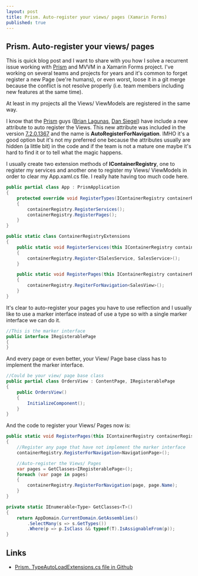 ```yaml
---
layout: post
title: Prism. Auto-register your views/ pages (Xamarin Forms)
published: true
---
```


## Prism. Auto-register your views/ pages

This is quick blog post and I want to share with you how I solve a recurrent issue working with [Prism](https://prismlibrary.github.io) and MVVM in a Xamarin Forms project. I've working on several teams and projects for years and it's common to forget register a new Page (we're humans), or even worst, loose it in a git merge because the conflict is not resolve properly (i.e. team members including new features at the same time).

At least in my projects all the Views/ ViewModels are registered in the same way.

I know that the [Prism](https://prismlibrary.github.io) guys ([Brian Lagunas](https://twitter.com/brianlagunas), [Dan Siegel](https://twitter.com/DanJSiegel)) have include a new attribute to auto register the Views. This new attribute was included in the version [7.2.0.1367](https://github.com/PrismLibrary/Prism/releases/tag/v7.2.0.1367) and the name is **AutoRegisterForNavigation**. IMHO it's a good option but it's not my preferred one because the attributes usually are hidden (a little bit) in the code and if the team is not a mature one maybe it's hard to find it or to tell what the magic happens.

I usually create two extension methods of **IContainerRegistry**, one to register my services and another one to register my Views/ ViewModels in order to clear my App.xaml.cs file. I really hate having too much code here.

```csharp
public partial class App : PrismApplication
{
    protected override void RegisterTypes(IContainerRegistry containerRegistry)
    {
        containerRegistry.RegisterServices();
        containerRegistry.RegisterPages();
    }
}

public static class ContainerRegistryExtensions
{
    public static void RegisterServices(this IContainerRegistry containerRegistry)
    {
        containerRegistry.Register<ISalesService, SalesService>();
    }

    public static void RegisterPages(this IContainerRegistry containerRegistry)
    {
        containerRegistry.RegiterForNavigation<SalesView>();
    }
}
```

It's clear to auto-register your pages you have to use reflection and I usually like to use a marker interface instead of use a type so with a single marker interface we can do it.

```csharp
//This is the marker interface
public interface IRegisterablePage
{
}
```

And every page or even better, your View/ Page base class has to implement the marker interface.

```csharp
//Could be your view/ page base class
public partial class OrdersView : ContentPage, IRegisterablePage
{
    public OrdersView()
    {
        InitializeComponent();
    }
}
```

And the code to register your Views/ Pages now is:

```csharp
public static void RegisterPages(this IContainerRegistry containerRegistry)
{
    //Register any page that have not implement the marker interface
    containerRegistry.RegisterForNavigation<NavigationPage>();

    //Auto-register the Views/ Pages
    var pages = GetClasses<IRegisterablePage>();
    foreach (var page in pages)
    {
        containerRegistry.RegisterForNavigation(page, page.Name);
    }
}

private static IEnumerable<Type> GetClasses<T>()
{
    return AppDomain.CurrentDomain.GetAssemblies()
        .SelectMany(s => s.GetTypes())
        .Where(p => p.IsClass && typeof(T).IsAssignableFrom(p));
}
```

## Links

* [Prism. TypeAutoLoadExtensions.cs file in Github](https://github.com/PrismLibrary/Prism/blob/5c11a75876ba6409d6454a0af21570a82966a6dd/Source/Xamarin/Prism.Forms/Ioc/TypeAutoLoadExtensions.cs)
